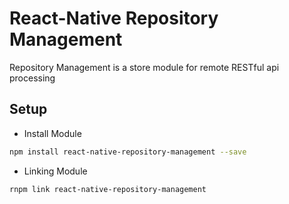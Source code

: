 # React-Native Repository Management
Repository Management is a store module for remote RESTful api processing

## Setup

* Install Module

```bash
npm install react-native-repository-management --save
```

* Linking Module

```bash
rnpm link react-native-repository-management
```

